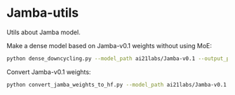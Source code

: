 # Jamba-utils
Utils about Jamba model.

Make a dense model based on Jamba-v0.1 weights without using MoE:
```sh
python dense_downcycling.py --model_path ai21labs/Jamba-v0.1 --output_path test --expert_ids 0
```

Convert Jamba-v0.1 weights:
```sh
python convert_jamba_weights_to_hf.py --model_path ai21labs/Jamba-v0.1 --output_path test
```
